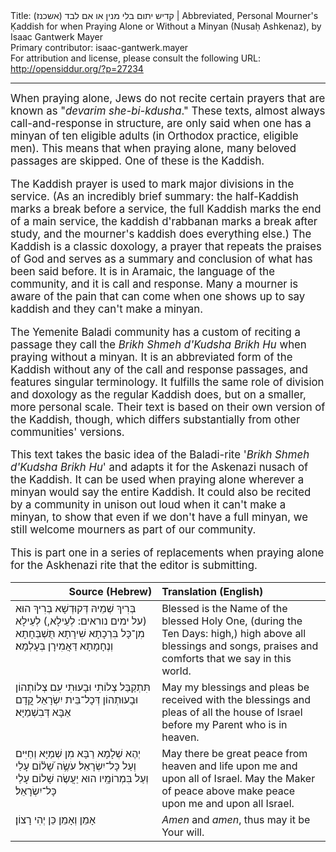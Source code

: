 <html>
<head></head>
<body>
Title: קדיש יתום בלי מנין או אם לבד (אשכנז)‏ | Abbreviated, Personal Mourner's Ḳaddish for when Praying Alone or Without a Minyan (Nusaḥ Ashkenaz), by Isaac Gantwerk Mayer<br />
Primary contributor: isaac-gantwerk.mayer<br />
For attribution and license, please consult the following URL: <a href="http://opensiddur.org/?p=27234">http://opensiddur.org/?p=27234</a>
<p />
<hr />

<div class="english" style="font-size: 1.2em;">
When praying alone, Jews do not recite certain prayers that are known as "<em>devarim she-bi-kdusha</em>." These texts, almost always call-and-response in structure, are only said when one has a minyan of ten eligible adults (in Orthodox practice, eligible men). This means that when praying alone, many beloved passages are skipped. One of these is the Kaddish.

The Kaddish prayer is used to mark major divisions in the service. (As an incredibly brief summary: the half-Kaddish marks a break before a service, the full Kaddish marks the end of a main service, the kaddish d'rabbanan marks a break after study, and the mourner's kaddish does everything else.) The Kaddish is a classic doxology, a prayer that repeats the praises of God and serves as a summary and conclusion of what has been said before. It is in Aramaic, the language of the community, and it is call and response. Many a mourner is aware of the pain that can come when one shows up to say kaddish and they can't make a minyan.

The Yemenite Baladi community has a custom of reciting a passage they call the <em>Brikh Shmeh d'Kudsha Brikh Hu</em> when praying without a minyan. It is an abbreviated form of the Kaddish without any of the call and response passages, and features singular terminology. It fulfills the same role of division and doxology as the regular Kaddish does, but on a smaller, more personal scale. Their text is based on their own version of the Kaddish, though, which differs substantially from other communities' versions.

This text takes the basic idea of the Baladi-rite '<em>Brikh Shmeh d'Kudsha Brikh Hu</em>' and adapts it for the Askenazi nusach of the Kaddish. It can be used when praying alone wherever a minyan would say the entire Kaddish. It could also be recited by a community in unison out loud when it can't make a minyan, to show that even if we don't have a full minyan, we still welcome mourners as part of our community.

This is part one in a series of replacements when praying alone for the Askhenazi rite that the editor is submitting.
</div>

<table style="margin-left: auto;margin-right: auto;" class="draggable">
<thead><tr><th id="x" style="text-align: right;">Source (Hebrew)</th><th style="text-align: left;">Translation (English)</th></tr></thead>
<tbody>
<tr><td style="vertical-align:top;" width="46%">
<div class="liturgy"><span lang="he">
בְּרִיךְ שְׁמֵיהּ דְּקוּדְשָׁא בְּרִיךְ הוּא 
(<span class="instruction">על ימים נוראים:</span> לְעֵילָא,) לְעֵילָא מִן־כָּל‪‬ בִּרְכָתָא שִׁירָתָא 
תֻּשְׁבְּחָתָא וְנֶחָמָתָא דַּאֲמִירָן בְּעָלְמָא׃ 
</span></div></td>
 
<td style="vertical-align:top;" width="53%">
<div class="english">
Blessed is the Name of the blessed Holy One‪,‬ 
(<span class="instruction">during the Ten Days:</span> high,) high above all blessings and songs‪,‬ 
praises and comforts that we say in this world‪.‬
</div></td></tr>


<tr><td style="vertical-align:top;" width="46%">
<div class="liturgy"><span lang="he">
תִּתְקַבַּל צְלוֹתִי וּבָעוּתִי 
עִם צְלוֹתְהוֹן וּבָעוּתְהוֹן דְּכָל־בֵּית יִשְׂרָאֵל 
קֳדָם אַבָּא דְּבִשְׁמַיָּא׃ 
</span></div></td>
 
<td style="vertical-align:top;" width="53%">
<div class="english">
May my blessings and pleas be received 
with the blessings and pleas of all the house of Israel 
before my Parent who is in heaven.
</div></td></tr>


<tr><td style="vertical-align:top;" width="46%">
<div class="liturgy"><span lang="he">
יְהֶא שְׁלָמָא רַבָּא מִן שְׁמַיָּא 
וְחַיִּים עָלַי‎ וְעַל כָּל־יִשְׂרָאֵל׃ 
עֹשֶׂ֥ה שָׁ֝ל֗וֹם בִּמְרוֹמָֽיו 
הוּא יַעֲשֶׂה שָׁלוֹם עָלַי‎ 
וְעַל כָּל־יִשְׂרָאֵל׃
</span></div></td>
 
<td style="vertical-align:top;" width="53%">
<div class="english">
May there be great peace from heaven 
and life upon me and upon all of Israel. 
May the Maker of peace above 
make peace upon me 
and upon all Israel.
</div></td></tr>


<tr><td style="vertical-align:top;" width="46%">
<div class="liturgy"><span lang="he">
אָמֵן וְאָמֵן 
כֵּן יְהִי רָצוֹן׃
</span></div></td>
 
<td style="vertical-align:top;" width="53%">
<div class="english">
<em>Amen</em> and <em>amen</em>, 
thus may it be Your will.
</div></td></tr>
</tbody></table>
</body>
</html>